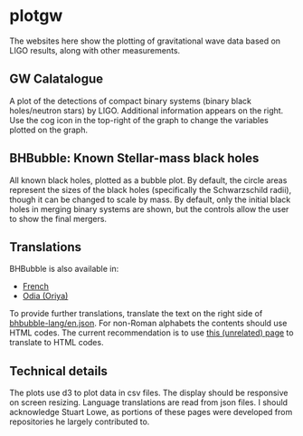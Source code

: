 # plotgw

The websites here show the plotting of gravitational wave data based on LIGO results, along with other measurements.

## GW Calatalogue

A plot of the detections of compact binary systems (binary black holes/neutron stars) by LIGO. Additional information appears on the right. Use the cog icon in the top-right of the graph to change the variables plotted on the graph.

## BHBubble: Known Stellar-mass black holes

All known black holes, plotted as a bubble plot. By default, the circle areas represent the sizes of the black holes (specifically the Schwarzschild radii), though it can be changed to scale by mass. By default, only the initial black holes in merging binary systems are shown, but the controls allow the user to show the final mergers.

## Translations
BHBubble is also available in:
* [French](http://gravity.astro.cf.ac.uk/plotgw/BHBubble.html?lang=fr)
* [Odia (Oriya)](http://gravity.astro.cf.ac.uk/plotgw/BHBubble.html?lang=or)

To provide further translations, translate the text on the right side of [bhbubble-lang/en.json](https://github.com/chrisnorth/plotgw/blob/master/bhbubble-lang/en.json). For non-Roman alphabets the contents should use HTML codes. The current recommendation is to use [this (unrelated) page](http://lcogt.net/starinabox/translate.html) to translate to HTML codes.

## Technical details

The plots use d3 to plot data in csv files. The display should be responsive on screen resizing. Language translations are read from json files. I should acknowledge Stuart Lowe, as portions of these pages were developed from repositories he largely contributed to.

